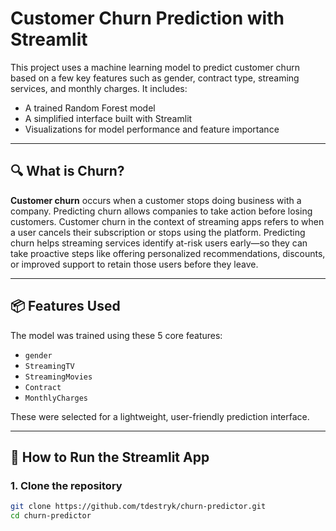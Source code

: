 # Customer Churn Prediction with Streamlit

This project uses a machine learning model to predict customer churn based on a few key features such as gender, contract type, streaming services, and monthly charges. It includes:

- A trained Random Forest model
- A simplified interface built with Streamlit
- Visualizations for model performance and feature importance

---

## 🔍 What is Churn?

**Customer churn** occurs when a customer stops doing business with a company. Predicting churn allows companies to take action before losing customers. 
Customer churn in the context of streaming apps refers to when a user cancels their subscription or stops using the platform. Predicting churn helps streaming services identify at-risk users early—so they can take proactive steps like offering personalized recommendations, discounts, or improved support to retain those users before they leave.

---

## 📦 Features Used

The model was trained using these 5 core features:
- `gender`
- `StreamingTV`
- `StreamingMovies`
- `Contract`
- `MonthlyCharges`

These were selected for a lightweight, user-friendly prediction interface.

---

## 🚀 How to Run the Streamlit App

### 1. Clone the repository
```bash
git clone https://github.com/tdestryk/churn-predictor.git
cd churn-predictor
